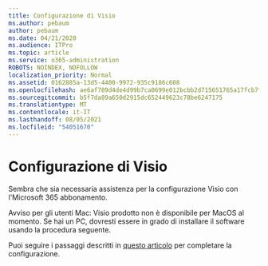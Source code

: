 ```yaml
---
title: Configurazione di Visio
ms.author: pebaum
author: pebaum
ms.date: 04/21/2020
ms.audience: ITPro
ms.topic: article
ms.service: o365-administration
ROBOTS: NOINDEX, NOFOLLOW
localization_priority: Normal
ms.assetid: 0162885a-13d5-4400-9972-935c9186c608
ms.openlocfilehash: ae6af789d4de4d99b7ca0699e012bcbb2d715651765a17fcb7f16b91084acb04
ms.sourcegitcommit: b5f7da89a650d2915dc652449623c78be6247175
ms.translationtype: MT
ms.contentlocale: it-IT
ms.lasthandoff: 08/05/2021
ms.locfileid: "54051670"
---
```

# <a name="setting-up-visio"></a>Configurazione di Visio

Sembra che sia necessaria assistenza per la configurazione Visio con l'Microsoft 365 abbonamento.
  
Avviso per gli utenti Mac: Visio prodotto non è disponibile per MacOS al momento. Se hai un PC, dovresti essere in grado di installare il software usando la procedura seguente.
  
Puoi seguire i passaggi descritti in [questo articolo](https://support.office.com/article/f98f21e3-aa02-4827-9167-ddab5b025710.aspx) per completare la configurazione. 
  

